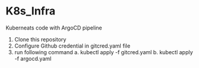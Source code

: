 # K8s_Infra
Kuberneats code with ArgoCD pipeline
1. Clone this repository
2. Configure Github credential in gitcred.yaml file
3. run following command
   a. kubectl apply -f gitcred.yaml
   b. kubectl apply -f argocd.yaml
